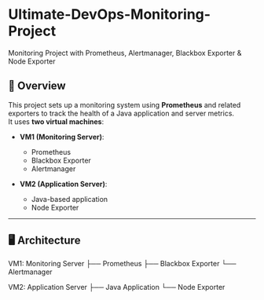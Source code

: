 # Ultimate-DevOps-Monitoring-Project

Monitoring Project with Prometheus, Alertmanager, Blackbox Exporter & Node Exporter

## 📌 Overview
This project sets up a monitoring system using **Prometheus** and related exporters to track the health of a Java application and server metrics.  
It uses **two virtual machines**:

- **VM1 (Monitoring Server)**:
  - Prometheus
  - Blackbox Exporter
  - Alertmanager

- **VM2 (Application Server)**:
  - Java-based application
  - Node Exporter

---

## 🖥️ Architecture
VM1: Monitoring Server
├── Prometheus
├── Blackbox Exporter
└── Alertmanager


VM2: Application Server
├── Java Application
└── Node Exporter
